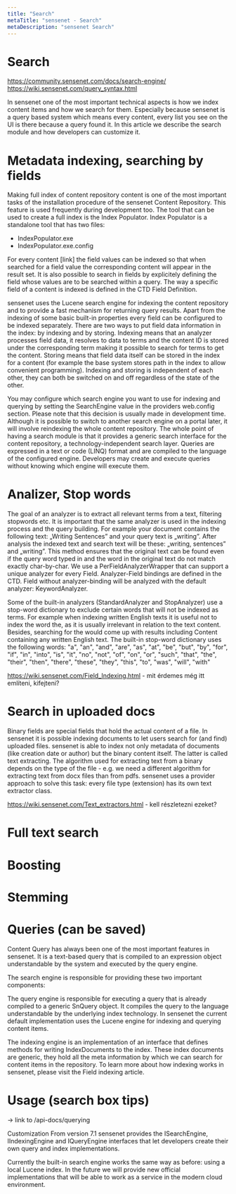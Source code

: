 ```yaml
---
title: "Search"
metaTitle: "sensenet - Search"
metaDescription: "sensenet Search"
---
```


# Search
https://community.sensenet.com/docs/search-engine/
https://wiki.sensenet.com/query_syntax.html

In sensenet one of the most important technical aspects is how we index content items and how we search for them. Especially because sensenet is a query based system which means every content, every list you see on the UI is there because a query found it. In this article we describe the search module and how developers can customize it.

# Metadata indexing, searching by fields
Making full index of content repository content is one of the most important tasks of the installation procedure of the sensenet Content Repository. This feature is used frequently during development too. The tool that can be used to create a full index is the Index Populator.
Index Populator is a standalone tool that has two files:

- IndexPopulator.exe
- IndexPopulator.exe.config

For every content [link] the field values can be indexed so that when searched for a field value the corresponding content will appear in the result set. It is also possible to search in fields by explicitely defining the field whose values are to be searched within a query. The way a specific field of a content is indexed is defined in the CTD Field Definition.

sensenet uses the Lucene search engine for indexing the content repository and to provide a fast mechanism for returning query results. Apart from the indexing of some basic built-in properties every field can be configured to be indexed separately.
There are two ways to put field data information in the index: by indexing and by storing. Indexing means that an analyzer processes field data, it resolves to data to terms and the content ID is stored under the corresponding term making it possible to search for terms to get the content. Storing means that field data itself can be stored in the index for a content (for example the base system stores path in the index to allow convenient programming). Indexing and storing is independent of each other, they can both be switched on and off regardless of the state of the other. 

You may configure which search engine you want to use for indexing and querying by setting the SearchEngine value in the providers web.config section.
Please note that this decision is usually made in development time. Although it is possible to switch to another search engine on a portal later, it will involve reindexing the whole content repository.
The whole point of having a search module is that it provides a generic search interface for the content repository, a technology-independent search layer. Queries are expressed in a text or code (LINQ) format and are compiled to the language of the configured engine. Developers may create and execute queries without knowing which engine will execute them.

# Analizer, Stop words
The goal of an analyzer is to extract all relevant terms from a text, filtering stopwords etc. It is important that the same analyzer is used in the indexing process and the query building. For example your document contains the following text: „Writing Sentences” and your query text is „writing”. After analysis the indexed text and search text will be these: „writing, sentences” and „writing”. This method ensures that the original text can be found even if the query word typed in and the word in the original text do not match exactly char-by-char. We use a PerFieldAnalyzerWrapper that can support a unique analyzer for every Field. Analyzer-Field bindings are defined in the CTD. Field without analyzer-binding will be analyzed with the default analyzer: KeywordAnalyzer.

Some of the built-in analyzers (StandardAnalyzer and StopAnalyzer) use a stop-word dictionary to exclude certain words that will not be indexed as terms. For example when indexing written English texts it is useful not to index the word the, as it is usually irrelevant in relation to the text content. Besides, searching for the would come up with results including Content containing any written English text. The built-in stop-word dictionary uses the following words:
"a", "an", "and", "are", "as", "at", "be", "but", "by", "for", "if", "in", "into", "is", "it", "no", "not", "of", 
"on", "or", "such", "that", "the", "their", "then", "there", "these", "they", "this", "to", "was", "will", "with"

https://wiki.sensenet.com/Field_Indexing.html - mit érdemes még itt említeni, kifejteni?

# Search in uploaded docs
Binary fields are special fields that hold the actual content of a file. In sensenet it is possible indexing documents to let users search for (and find) uploaded files. sensenet is able to index not only metadata of documents (like creation date or author) but the binary content itself. The latter is called text extracting. The algorithm used for extracting text from a binary depends on the type of the file - e.g. we need a different algorithm for extracting text from docx files than from pdfs. sensenet uses a provider approach to solve this task: every file type (extension) has its own text extractor class.

https://wiki.sensenet.com/Text_extractors.html - kell részletezni ezeket?

# Full text search

# Boosting
# Stemming
# Queries (can be saved)
Content Query has always been one of the most important features in sensenet. It is a text-based query that is compiled to an expression object understandable by the system and executed by the query engine.

The search engine is responsible for providing these two important components:

The query engine is responsible for executing a query that is already compiled to a generic SnQuery object. It compiles the query to the language understandable by the underlying index technology. In sensenet the current default implementation uses the Lucene engine for indexing and querying content items.

The indexing engine is an implementation of an interface that defines methods for writing IndexDocuments to the index. These index documents are generic, they hold all the meta information by which we can search for content items in the repository. To learn more about how indexing works in sensenet, please visit the Field indexing article.

# Usage (search box tips)
-> link to /api-docs/querying



Customization
From version 7.1 sensenet provides the ISearchEngine, IIndexingEngine and IQueryEngine interfaces that let developers create their own query and index implementations.

Currently the built-in search engine works the same way as before: using a local Lucene index. In the future we will provide new official implementations that will be able to work as a service in the modern cloud environment.
